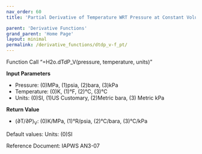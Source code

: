```yaml
---
nav_order: 60
title: 'Partial Derivative of Temperature WRT Pressure at Constant Volume f(P, T)'

parent: 'Derivative Functions'
grand_parent: 'Home Page'
layout: minimal
permalink: /derivative_functions/dtdp_v-f_pt/
---
```


Function Call “=H2o.dTdP\_V(pressure, temperature, units)”

**Input Parameters**

- Pressure: (0)MPa, (1)psia, (2)bara, (3)kPa
- Temperature: (0)K, (1)°F, (2)°C, (3)°C
- Units: (0)SI, (1)US Customary, (2)Metric bara, (3) Metric kPa

**Return Value**

- (∂T/∂P)<sub>V</sub>: (0)K/MPa, (1)°R/psia, (2)°C/bara, (3)°C/kPa

Default values: Units: (0)SI

Reference Document: IAPWS AN3-07